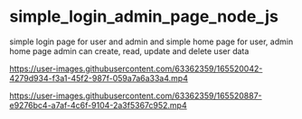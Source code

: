 # simple_login_admin_page_node_js
simple login page for user and admin and simple home page for user, admin home page admin can create, read, update and delete user data


https://user-images.githubusercontent.com/63362359/165520042-4279d934-f3a1-45f2-987f-059a7a6a33a4.mp4


https://user-images.githubusercontent.com/63362359/165520887-e9276bc4-a7af-4c6f-9104-2a3f5367c952.mp4




